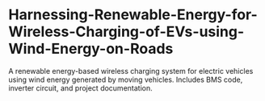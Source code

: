 # Harnessing-Renewable-Energy-for-Wireless-Charging-of-EVs-using-Wind-Energy-on-Roads
A renewable energy-based wireless charging system for electric vehicles using wind energy generated by moving vehicles. Includes BMS code, inverter circuit, and project documentation.
